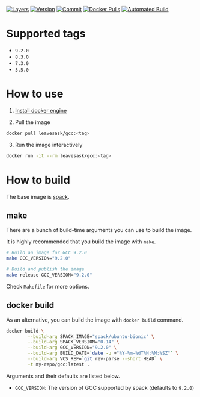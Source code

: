 [![Layers](https://images.microbadger.com/badges/image/leavesask/gcc.svg)](https://microbadger.com/images/leavesask/gcc)
[![Version](https://images.microbadger.com/badges/version/leavesask/gcc.svg)](https://hub.docker.com/repository/docker/leavesask/gcc)
[![Commit](https://images.microbadger.com/badges/commit/leavesask/gcc.svg)](https://github.com/K-Wone/docker-gcc)
[![Docker Pulls](https://img.shields.io/docker/pulls/leavesask/gcc?color=informational)](https://hub.docker.com/repository/docker/leavesask/gcc)
[![Automated Build](https://img.shields.io/docker/automated/leavesask/gcc)](https://hub.docker.com/repository/docker/leavesask/gcc)

# Supported tags

- `9.2.0`
- `8.3.0`
- `7.3.0`
- `5.5.0`

# How to use

1. [Install docker engine](https://docs.docker.com/install/)

2. Pull the image
  ```bash
  docker pull leavesask/gcc:<tag>
  ```

3. Run the image interactively
  ```bash
  docker run -it --rm leavesask/gcc:<tag>
  ```

# How to build

The base image is [spack](https://hub.docker.com/r/spack).

## make

There are a bunch of build-time arguments you can use to build the image.

It is highly recommended that you build the image with `make`.

```bash
# Build an image for GCC 9.2.0
make GCC_VERSION="9.2.0"

# Build and publish the image
make release GCC_VERSION="9.2.0"
```

Check `Makefile` for more options.

## docker build

As an alternative, you can build the image with `docker build` command.

```bash
docker build \
        --build-arg SPACK_IMAGE="spack/ubuntu-bionic" \
        --build-arg SPACK_VERSION="0.14" \
        --build-arg GCC_VERSION="9.2.0" \
        --build-arg BUILD_DATE=`date -u +"%Y-%m-%dT%H:%M:%SZ"` \
        --build-arg VCS_REF=`git rev-parse --short HEAD` \
        -t my-repo/gcc:latest .
```

Arguments and their defaults are listed below.

- `GCC_VERSION`: The version of GCC supported by spack (defaults to `9.2.0`)
